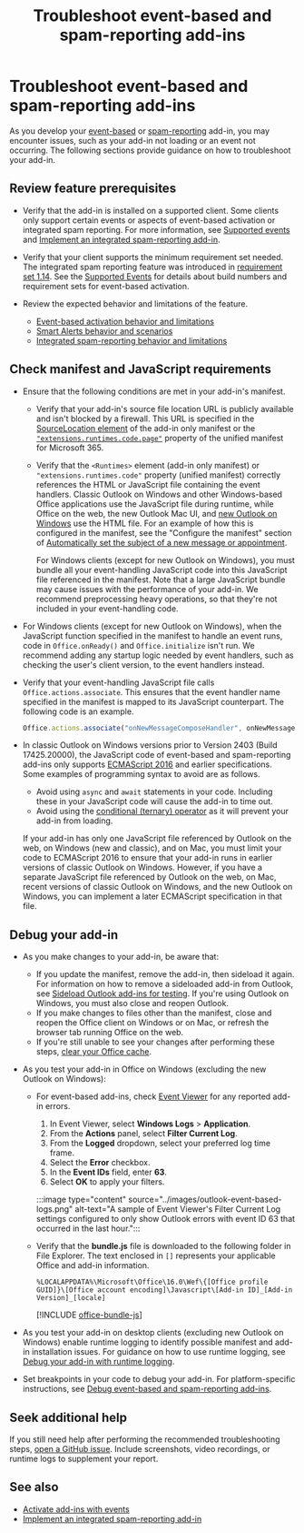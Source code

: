 ﻿---
title: Troubleshoot event-based and spam-reporting add-ins
description: Learn how to troubleshoot development errors in Office Add-ins that implement event-based activation or integrated spam reporting.
ms.date: 08/05/2025
ms.topic: troubleshooting
ms.localizationpriority: medium
---

# Troubleshoot event-based and spam-reporting add-ins

As you develop your [event-based](../develop/event-based-activation.md) or [spam-reporting](../outlook/spam-reporting.md) add-in, you may encounter issues, such as your add-in not loading or an event not occurring. The following sections provide guidance on how to troubleshoot your add-in.

## Review feature prerequisites

- Verify that the add-in is installed on a supported client. Some clients only support certain events or aspects of event-based activation or integrated spam reporting. For more information, see [Supported events](../develop/event-based-activation.md#supported-events) and [Implement an integrated spam-reporting add-in](../outlook/spam-reporting.md).
- Verify that your client supports the minimum requirement set needed. The integrated spam reporting feature was introduced in [requirement set 1.14](/javascript/api/requirement-sets/outlook/requirement-set-1.14/outlook-requirement-set-1.14). See the [Supported Events](../develop/event-based-activation.md#supported-events) for details about build numbers and requirement sets for event-based activation.
- Review the expected behavior and limitations of the feature.

  - [Event-based activation behavior and limitations](../develop/event-based-activation.md#behavior-and-limitations)
  - [Smart Alerts behavior and scenarios](../outlook/onmessagesend-onappointmentsend-events.md#smart-alerts-feature-behavior-and-scenarios)
  - [Integrated spam-reporting behavior and limitations](../outlook/spam-reporting.md#review-feature-behavior-and-limitations)

## Check manifest and JavaScript requirements

- Ensure that the following conditions are met in your add-in's manifest.

  - Verify that your add-in's source file location URL is publicly available and isn't blocked by a firewall. This URL is specified in the [SourceLocation element](/javascript/api/manifest/sourcelocation) of the add-in only manifest or the [`"extensions.runtimes.code.page"`](/microsoft-365/extensibility/schema/extension-runtime-code#page) property of the unified manifest for Microsoft 365.
  - Verify that the `<Runtimes>` element (add-in only manifest) or `"extensions.runtimes.code"` property (unified manifest) correctly references the HTML or JavaScript file containing the event handlers. Classic Outlook on Windows and other Windows-based Office applications use the JavaScript file during runtime, while Office on the web, the new Outlook Mac UI, and [new Outlook on Windows](https://support.microsoft.com/office/656bb8d9-5a60-49b2-a98b-ba7822bc7627) use the HTML file. For an example of how this is configured in the manifest, see the "Configure the manifest" section of [Automatically set the subject of a new message or appointment](../outlook/on-new-compose-events-walkthrough.md#configure-the-manifest).
  
    For Windows clients (except for new Outlook on Windows), you must bundle all your event-handling JavaScript code into this JavaScript file referenced in the manifest. Note that a large JavaScript bundle may cause issues with the performance of your add-in. We recommend preprocessing heavy operations, so that they're not included in your event-handling code.

- For Windows clients (except for new Outlook on Windows), when the JavaScript function specified in the manifest to handle an event runs, code in `Office.onReady()` and `Office.initialize` isn't run. We recommend adding any startup logic needed by event handlers, such as checking the user's client version, to the event handlers instead.

- Verify that your event-handling JavaScript file calls `Office.actions.associate`. This ensures that the event handler name specified in the manifest is mapped to its JavaScript counterpart. The following code is an example.

    ```js
    Office.actions.associate("onNewMessageComposeHandler", onNewMessageComposeHandler);
    ```

- In classic Outlook on Windows versions prior to Version 2403 (Build 17425.20000), the JavaScript code of event-based and spam-reporting add-ins only supports [ECMAScript 2016](https://262.ecma-international.org/7.0/) and earlier specifications. Some examples of programming syntax to avoid are as follows.
  - Avoid using `async` and `await` statements in your code. Including these in your JavaScript code will cause the add-in to time out.
  - Avoid using the [conditional (ternary) operator](https://developer.mozilla.org/docs/Web/JavaScript/Reference/Operators/Conditional_Operator) as it will prevent your add-in from loading.
  
  If your add-in has only one JavaScript file referenced by Outlook on the web, on Windows (new and classic), and on Mac, you must limit your code to ECMAScript 2016 to ensure that your add-in runs in earlier versions of classic Outlook on Windows. However, if you have a separate JavaScript file referenced by Outlook on the web, on Mac, recent versions of classic Outlook on Windows, and the new Outlook on Windows, you can implement a later ECMAScript specification in that file.

## Debug your add-in

- As you make changes to your add-in, be aware that:
  - If you update the manifest, remove the add-in, then sideload it again. For information on how to remove a sideloaded add-in from Outlook, see [Sideload Outlook add-ins for testing](../outlook/sideload-outlook-add-ins-for-testing.md#remove-a-sideloaded-add-in). If you're using Outlook on Windows, you must also close and reopen Outlook.
  - If you make changes to files other than the manifest, close and reopen the Office client on Windows or on Mac, or refresh the browser tab running Office on the web.
  - If you're still unable to see your changes after performing these steps, [clear your Office cache](../testing/clear-cache.md).
- As you test your add-in in Office on Windows (excluding the new Outlook on Windows):
  - For event-based add-ins, check [Event Viewer](/shows/inside/event-viewer) for any reported add-in errors.
    1. In Event Viewer, select **Windows Logs** > **Application**.
    1. From the **Actions** panel, select **Filter Current Log**.
    1. From the **Logged** dropdown, select your preferred log time frame.
    1. Select the **Error** checkbox.
    1. In the **Event IDs** field, enter **63**.
    1. Select **OK** to apply your filters.

    :::image type="content" source="../images/outlook-event-based-logs.png" alt-text="A sample of Event Viewer's Filter Current Log settings configured to only show Outlook errors with event ID 63 that occurred in the last hour.":::

  - Verify that the **bundle.js** file is downloaded to the following folder in File Explorer. The text enclosed in `[]` represents your applicable Office and add-in information.
  
    ```text
    %LOCALAPPDATA%\Microsoft\Office\16.0\Wef\{[Office profile GUID]}\[Office account encoding]\Javascript\[Add-in ID]_[Add-in Version]_[locale]
    ```

    [!INCLUDE [office-bundle-js](../includes/office-bundle-js.md)]

- As you test your add-in on desktop clients (excluding new Outlook on Windows) enable runtime logging to identify possible manifest and add-in installation issues. For guidance on how to use runtime logging, see [Debug your add-in with runtime logging](../testing/runtime-logging.md).
- Set breakpoints in your code to debug your add-in. For platform-specific instructions, see [Debug event-based and spam-reporting add-ins](debug-autolaunch.md).

## Seek additional help

If you still need help after performing the recommended troubleshooting steps, [open a GitHub issue](https://github.com/OfficeDev/office-js/issues/new?assignees=&labels=&template=bug_report.md&title=). Include screenshots, video recordings, or runtime logs to supplement your report.

## See also

- [Activate add-ins with events](../develop/event-based-activation.md)
- [Implement an integrated spam-reporting add-in](../outlook/spam-reporting.md)
